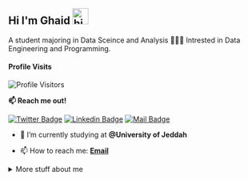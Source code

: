 ## Hi I'm Ghaid <img src="https://user-images.githubusercontent.com/1303154/88677602-1635ba80-d120-11ea-84d8-d263ba5fc3c0.gif" width="32px" height ="32px" alt="hi">

A student majoring in Data Sceince and Analysis 👩🏻‍💻 Intrested in Data Engineering and Programming.

#### Profile Visits 
![Profile Visitors](https://visitor-badge.glitch.me/badge?page_id=UnknownBonita.UnknownBonita)

**:mailbox: Reach me out!**

[![Twitter Badge](https://img.shields.io/twitter/follow/ghaidesbonita?logo=twitter&style=for-the-badge&https://twitter.com/ghaidesbonita)](https://twitter.com/ghaidesbonita) [![Linkedin Badge](https://img.shields.io/badge/-Linkedin-0e76a8?style=for-the-badge&labelColor=0e76a8&logo=linkedin&logoColor=white)](https://www.linkedin.com/in/ghaid-althobaity/)  [![Mail Badge](https://img.shields.io/badge/-Email-c0392b?style=for-the-badge&labelColor=c0392b&logo=gmail&logoColor=white)](mailto:gealthobaity@gmail.com)


- 🔭 I’m currently studying at **@University of Jeddah**


- 📫 How to reach me: **[Email](mailto:gealthobaity@gmail.com)**


<details>
<summary>
  More stuff about me
</summary>

  
#### Github Stats

![UnknownBonita's github stats](https://github-readme-stats.vercel.app/api?username=UnknownBonita&count_private=true&theme=nightowl&hide=contribs&show_icons=true,prs)

[![Top Langs](https://github-readme-stats.vercel.app/api/top-langs/?username=UnknownBonita&langs_count=7&theme=nightowl)](https://github.com/anuraghazra/github-readme-stats)

</details>
